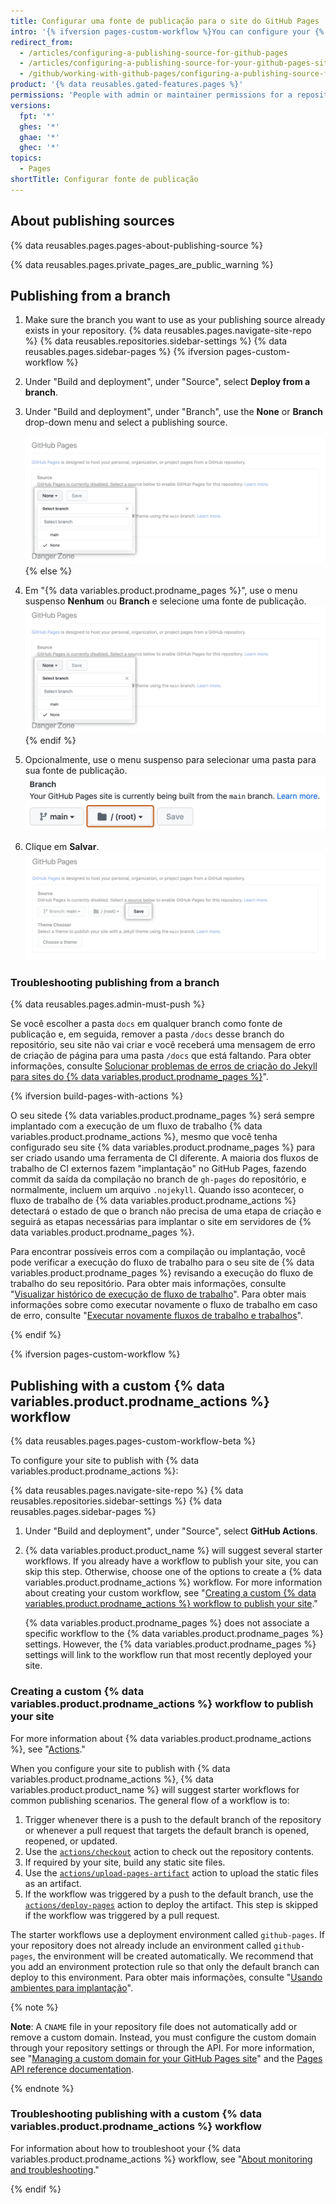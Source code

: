 ```yaml
---
title: Configurar uma fonte de publicação para o site do GitHub Pages
intro: '{% ifversion pages-custom-workflow %}You can configure your {% data variables.product.prodname_pages %} site to publish when changes are pushed to a specific branch, or you can write a {% data variables.product.prodname_actions %} workflow to publish your site.{% else%}If you use the default publishing source for your {% data variables.product.prodname_pages %} site, your site will publish automatically. You can also choose to publish your site from a different branch or folder.{% endif %}'
redirect_from:
  - /articles/configuring-a-publishing-source-for-github-pages
  - /articles/configuring-a-publishing-source-for-your-github-pages-site
  - /github/working-with-github-pages/configuring-a-publishing-source-for-your-github-pages-site
product: '{% data reusables.gated-features.pages %}'
permissions: 'People with admin or maintainer permissions for a repository can configure a publishing source for a {% data variables.product.prodname_pages %} site.'
versions:
  fpt: '*'
  ghes: '*'
  ghae: '*'
  ghec: '*'
topics:
  - Pages
shortTitle: Configurar fonte de publicação
---
```


## About publishing sources

{% data reusables.pages.pages-about-publishing-source %}

{% data reusables.pages.private_pages_are_public_warning %}

## Publishing from a branch

1. Make sure the branch you want to use as your publishing source already exists in your repository.
{% data reusables.pages.navigate-site-repo %}
{% data reusables.repositories.sidebar-settings %}
{% data reusables.pages.sidebar-pages %}
{% ifversion pages-custom-workflow %}
1. Under "Build and deployment", under "Source", select **Deploy from a branch**.
1. Under "Build and deployment", under "Branch", use the **None** or **Branch** drop-down menu and select a publishing source.

   ![Menu suspenso para selecionar uma fonte de publicação](/assets/images/help/pages/publishing-source-drop-down.png)
{% else %}
3. Em "{% data variables.product.prodname_pages %}", use o menu suspenso **Nenhum** ou **Branch** e selecione uma fonte de publicação. ![Menu suspenso para selecionar uma fonte de publicação](/assets/images/help/pages/publishing-source-drop-down.png)
{% endif %}
4. Opcionalmente, use o menu suspenso para selecionar uma pasta para sua fonte de publicação. ![Menu suspenso para selecionar uma pasta para a fonte de publicação](/assets/images/help/pages/publishing-source-folder-drop-down.png)
5. Clique em **Salvar**. ![Botão para salvar alterações nas configurações da fonte de publicação](/assets/images/help/pages/publishing-source-save.png)

### Troubleshooting publishing from a branch

{% data reusables.pages.admin-must-push %}

Se você escolher a pasta `docs` em qualquer branch como fonte de publicação e, em seguida, remover a pasta `/docs` desse branch do repositório, seu site não vai criar e você receberá uma mensagem de erro de criação de página para uma pasta `/docs` que está faltando. Para obter informações, consulte [Solucionar problemas de erros de criação do Jekyll para sites do {% data variables.product.prodname_pages %}](/articles/troubleshooting-jekyll-build-errors-for-github-pages-sites#missing-docs-folder)".

{% ifversion build-pages-with-actions %}

O seu sitede {% data variables.product.prodname_pages %} será sempre implantado com a execução de um fluxo de trabalho {% data variables.product.prodname_actions %}, mesmo que você tenha configurado seu site {% data variables.product.prodname_pages %} para ser criado usando uma ferramenta de CI diferente. A maioria dos fluxos de trabalho de CI externos fazem "implantação" no GitHub Pages, fazendo commit da saída da compilação no branch de `gh-pages` do repositório, e normalmente, incluem um arquivo `.nojekyll`. Quando isso acontecer, o fluxo de trabalho de {% data variables.product.prodname_actions %} detectará o estado de que o branch não precisa de uma etapa de criação e seguirá as etapas necessárias para implantar o site em servidores de {% data variables.product.prodname_pages %}.

Para encontrar possíveis erros com a compilação ou implantação, você pode verificar a execução do fluxo de trabalho para o seu site de {% data variables.product.prodname_pages %} revisando a execução do fluxo de trabalho do seu repositório. Para obter mais informações, consulte "[Visualizar histórico de execução de fluxo de trabalho](/actions/monitoring-and-troubleshooting-workflows/viewing-workflow-run-history)". Para obter mais informações sobre como executar novamente o fluxo de trabalho em caso de erro, consulte "[Executar novamente fluxos de trabalho e trabalhos](/actions/managing-workflow-runs/re-running-workflows-and-jobs)".

{% endif %}

{% ifversion pages-custom-workflow %}

## Publishing with a custom {% data variables.product.prodname_actions %} workflow

{% data reusables.pages.pages-custom-workflow-beta %}

To configure your site to publish with {% data variables.product.prodname_actions %}:

{% data reusables.pages.navigate-site-repo %}
{% data reusables.repositories.sidebar-settings %}
{% data reusables.pages.sidebar-pages %}
1. Under "Build and deployment", under "Source", select **GitHub Actions**.
1. {% data variables.product.product_name %} will suggest several starter workflows. If you already have a workflow to publish your site, you can skip this step. Otherwise, choose one of the options to create a {% data variables.product.prodname_actions %} workflow. For more information about creating your custom workflow, see "[Creating a custom {% data variables.product.prodname_actions %} workflow to publish your site](#creating-a-custom-github-actions-workflow-to-publish-your-site)."

   {% data variables.product.prodname_pages %} does not associate a specific workflow to the {% data variables.product.prodname_pages %} settings. However, the {% data variables.product.prodname_pages %} settings will link to the workflow run that most recently deployed your site.

### Creating a custom {% data variables.product.prodname_actions %} workflow to publish your site

For more information about {% data variables.product.prodname_actions %}, see "[Actions](/actions)."

When you configure your site to publish with {% data variables.product.prodname_actions %}, {% data variables.product.product_name %} will suggest starter workflows for common publishing scenarios. The general flow of a workflow is to:

1. Trigger whenever there is a push to the default branch of the repository or whenever a pull request that targets the default branch is opened, reopened, or updated.
1. Use the [`actions/checkout`](https://github.com/actions/checkout) action to check out the repository contents.
1. If required by your site, build any static site files.
1. Use the [`actions/upload-pages-artifact`](https://github.com/actions/upload-pages-artifact) action to upload the static files as an artifact.
1. If the workflow was triggered by a push to the default branch, use the [`actions/deploy-pages`](https://github.com/actions/deploy-pages) action to deploy the artifact. This step is skipped if the workflow was triggered by a pull request.

The starter workflows use a deployment environment called `github-pages`. If your repository does not already include an environment called `github-pages`, the environment will be created automatically. We recommend that you add an environment protection rule so that only the default branch can deploy to this environment. Para obter mais informações, consulte "[Usando ambientes para implantação](/actions/deployment/targeting-different-environments/using-environments-for-deployment)".

{% note %}

**Note**: A `CNAME` file in your repository file does not automatically add or remove a custom domain. Instead, you must configure the custom domain through your repository settings or through the API. For more information, see "[Managing a custom domain for your GitHub Pages site](/pages/configuring-a-custom-domain-for-your-github-pages-site/managing-a-custom-domain-for-your-github-pages-site#configuring-a-subdomain)" and the [Pages API reference documentation](/rest/pages#update-information-about-a-github-pages-site).

{% endnote %}

### Troubleshooting publishing with a custom {% data variables.product.prodname_actions %} workflow

For information about how to troubleshoot your {% data variables.product.prodname_actions %} workflow, see "[About monitoring and troubleshooting](/actions/monitoring-and-troubleshooting-workflows/about-monitoring-and-troubleshooting)."

{% endif %}
